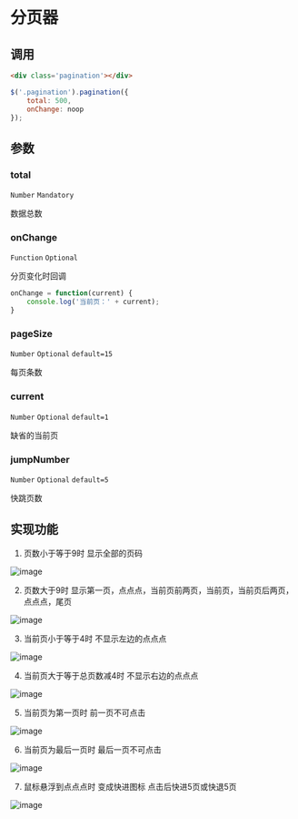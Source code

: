 # 分页器

## 调用

```html
<div class='pagination'></div>
```
```js
$('.pagination').pagination({
	total: 500,
	onChange: noop
});
```

## 参数

### total

```Number``` ```Mandatory```

数据总数

### onChange

```Function``` ```Optional```

分页变化时回调

```js
onChange = function(current) {
	console.log('当前页：' + current);
}
```

### pageSize

```Number``` ```Optional``` ```default=15```

每页条数

### current

```Number``` ```Optional``` ```default=1```

缺省的当前页

### jumpNumber

```Number``` ```Optional``` ```default=5```

快跳页数

## 实现功能

1. 页数小于等于9时 显示全部的页码

![image](https://imgsa.baidu.com/forum/w%3D580/sign=69d8145450b5c9ea62f303ebe538b622/bb21dfb54aed2e73d697a4738c01a18b86d6facb.jpg)

2. 页数大于9时 显示第一页，点点点，当前页前两页，当前页，当前页后两页，点点点，尾页

![image](https://imgsa.baidu.com/forum/w%3D580/sign=04f6de851ece36d3a20483380af23a24/c7b62b728bd4b31cd842b6e48cd6277f9f2ff8cb.jpg)

3. 当前页小于等于4时 不显示左边的点点点

![image](https://imgsa.baidu.com/forum/w%3D580/sign=7200caab5ada81cb4ee683c56267d0a4/70a1aa50f3deb48f533a8381fb1f3a292cf578fe.jpg)

4. 当前页大于等于总页数减4时 不显示右边的点点点

![image](https://imgsa.baidu.com/forum/w%3D580/sign=747723f4083b5bb5bed720f606d2d523/0b43337bdab44aed72309cbbb81c8701a08bfbcb.jpg)

5. 当前页为第一页时  前一页不可点击

![image](https://imgsa.baidu.com/forum/w%3D580/sign=3591bbc025dda3cc0be4b82831e83905/1cd4a5ed08fa513d58304e81366d55fbb3fbd9b7.jpg)

6. 当前页为最后一页时 最后一页不可点击

![image](https://imgsa.baidu.com/forum/w%3D580/sign=7faea4b19782d158bb8259b9b00b19d5/640b302bc65c1038fde4ec9db9119313b17e89b7.jpg)

7. 鼠标悬浮到点点点时 变成快进图标 点击后快进5页或快退5页

![image](https://imgsa.baidu.com/forum/w%3D580/sign=dfb9847cbb7eca80120539efa1229712/245a49096e061d9567d3156770f40ad163d9cab0.jpg)


















